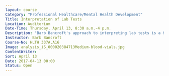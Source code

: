 ```yaml
---
layout: course
Category: "Professional Healthcare/Mental Health Development"
Title: Interpretation of Lab Tests
Location: Auditorium
Date-Time: Thursday, April 13, 8:30 a.m.-4 p.m.
Description: "Barb Bancroft's approach to interpreting lab tests is a &quot;must hear&quot; for nurses in all areas and nurses at all levels. You will leave the seminar with a plethora of practical pearls that can be applied to your patients in the hospital, in the primary care facility, or in the ICU. The WBC and differential is discussed as it relates to viral infections, bacterial infections, and parasitic infections. Iron deficiency anemias will be differentiated from B12 and folic acid anemias&mdash;and, Barb will give you some helpful hints for patients with lead as a cause of anemia. The lipid profile will be discussed as will liver function tests and clinical correlations. Barb will also correlate various drugs with their effects on lab tests, including chemotherapy, antibiotics, statins, and other lipid-lowering agents. Class notes: 6 contact hours will be awarded to nurses and nursing home administrators upon successful completion"
Instructor: Barb Bancroft
Course-No: HLTH 337A.A16
Image: analysis_iS_000020384713Medium-blood-vials.jpg
ContentWriter:
Sort: April 13
Date: 2017-04-13 00:00
Status: Open
---
```

